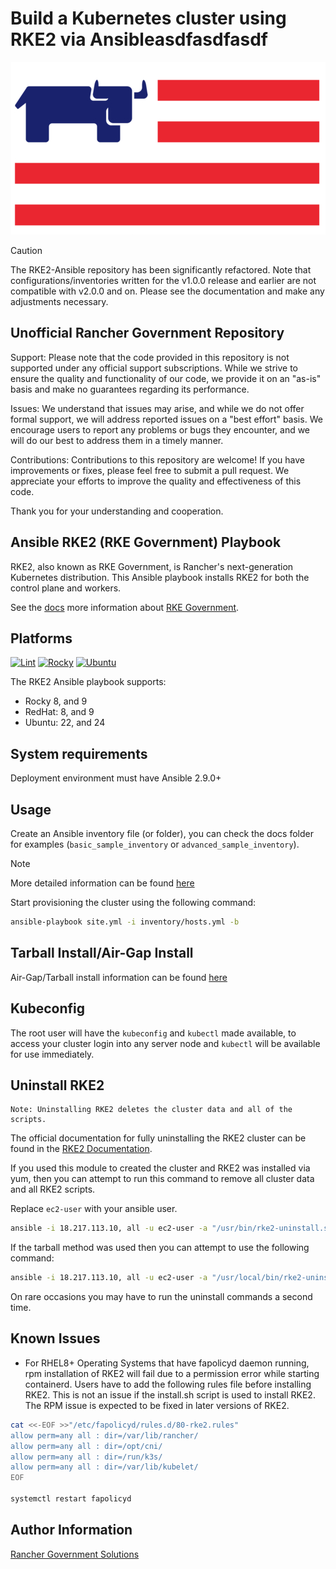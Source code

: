 Build a Kubernetes cluster using RKE2 via Ansibleasdfasdfasdf
=========  
<p align="center">
  <img src="./docs/assets/RGS_Logo.png" />
</p>


> [!CAUTION]  
> The RKE2-Ansible repository has been significantly refactored. Note that configurations/inventories written for the v1.0.0 release and earlier are not compatible with v2.0.0 and on. Please see the documentation and make any adjustments necessary. 

Unofficial Rancher Government Repository
---------

Support: Please note that the code provided in this repository is not supported under any official support subscriptions. While we strive to ensure the quality and functionality of our code, we provide it on an "as-is" basis and make no guarantees regarding its performance.

Issues: We understand that issues may arise, and while we do not offer formal support, we will address reported issues on a "best effort" basis. We encourage users to report any problems or bugs they encounter, and we will do our best to address them in a timely manner.

Contributions: Contributions to this repository are welcome! If you have improvements or fixes, please feel free to submit a pull request. We appreciate your efforts to improve the quality and effectiveness of this code.

Thank you for your understanding and cooperation.

Ansible RKE2 (RKE Government) Playbook
---------

RKE2, also known as RKE Government, is Rancher's next-generation Kubernetes distribution. This Ansible playbook installs RKE2 for both the control plane and workers.

See the [docs](https://docs.rke2.io/) more information about [RKE Government](https://docs.rke2.io/).


Platforms
---------  

[![Lint](https://github.com/rancherfederal/rke2-ansible/actions/workflows/lint.yml/badge.svg)](https://github.com/rancherfederal/rke2-ansible/actions/workflows/lint.yml) [![Rocky](https://github.com/rancherfederal/rke2-ansible/actions/workflows/rocky.yml/badge.svg)](https://github.com/rancherfederal/rke2-ansible/actions/workflows/rocky.yml) [![Ubuntu](https://github.com/rancherfederal/rke2-ansible/actions/workflows/ubuntu.yml/badge.svg)](https://github.com/rancherfederal/rke2-ansible/actions/workflows/ubuntu.yml)

The RKE2 Ansible playbook supports:
- Rocky 8, and 9
- RedHat: 8, and 9
- Ubuntu: 22, and 24


System requirements
-------------------
Deployment environment must have Ansible 2.9.0+

Usage
-----
Create an Ansible inventory file (or folder), you can check the docs folder for examples (`basic_sample_inventory` or `advanced_sample_inventory`).

> [!NOTE]  
> More detailed information can be found [here](./docs/README.md)

Start provisioning the cluster using the following command:
```bash
ansible-playbook site.yml -i inventory/hosts.yml -b
```  


Tarball Install/Air-Gap Install  
-------------------------------  
Air-Gap/Tarball install information can be found [here](./docs/tarball_install.md)


Kubeconfig
----------
The root user will have the `kubeconfig` and `kubectl` made available, to access your cluster login into any server node and `kubectl` will be available for use immediately. 


Uninstall RKE2  
---------------  
    Note: Uninstalling RKE2 deletes the cluster data and all of the scripts.
The official documentation for fully uninstalling the RKE2 cluster can be found in the [RKE2 Documentation](https://docs.rke2.io/install/uninstall/).

If you used this module to created the cluster and RKE2 was installed via yum, then you can attempt to run this command to remove all cluster data and all RKE2 scripts.

Replace `ec2-user` with your ansible user.
```bash
ansible -i 18.217.113.10, all -u ec2-user -a "/usr/bin/rke2-uninstall.sh"
```

If the tarball method was used then you can attempt to use the following command:
```bash
ansible -i 18.217.113.10, all -u ec2-user -a "/usr/local/bin/rke2-uninstall.sh"
```
On rare occasions you may have to run the uninstall commands a second time.

Known Issues
------------------
- For RHEL8+ Operating Systems that have fapolicyd daemon running, rpm installation of RKE2 will fail due to a permission error while starting containerd. Users have to add the following rules file before installing RKE2. This is not an issue if the install.sh script is used to install RKE2. The RPM issue is expected to be fixed in later versions of RKE2.
```bash
cat <<-EOF >>"/etc/fapolicyd/rules.d/80-rke2.rules"
allow perm=any all : dir=/var/lib/rancher/
allow perm=any all : dir=/opt/cni/
allow perm=any all : dir=/run/k3s/
allow perm=any all : dir=/var/lib/kubelet/
EOF

systemctl restart fapolicyd

```


Author Information
------------------

[Rancher Government Solutions](https://ranchergovernment.com/)
